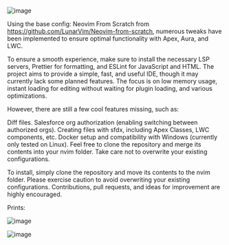 
![image](https://github.com/igorcguedes/SaleVim/assets/48987652/1fff4282-8969-43f3-9866-38af62fa4bfd)

Using the base config: Neovim From Scratch from https://github.com/LunarVim/Neovim-from-scratch, numerous tweaks have been implemented to ensure optimal functionality with Apex, Aura, and LWC.

To ensure a smooth experience, make sure to install the necessary LSP servers, Prettier for formatting, and ESLint for JavaScript and HTML. The project aims to provide a simple, fast, and useful IDE, though it may currently lack some planned features. The focus is on low memory usage, instant loading for editing without waiting for plugin loading, and various optimizations.

However, there are still a few cool features missing, such as:

  Diff files.
  Salesforce org authorization (enabling switching between authorized orgs).
  Creating files with sfdx, including Apex Classes, LWC components, etc.
  Docker setup and compatibility with Windows (currently only tested on Linux).
  Feel free to clone the repository and merge its contents into your nvim folder. Take care not to overwrite your existing configurations.
  
To install, simply clone the repository and move its contents to the nvim folder. Please exercise caution to avoid overwriting your existing configurations.
Contributions, pull requests, and ideas for improvement are highly encouraged.

Prints:

![image](https://github.com/igorcguedes/SaleVim/assets/48987652/c2ab54cd-5613-4a86-afcb-51656fee9d29)

![image](https://github.com/igorcguedes/SaleVim/assets/48987652/23b3b5cb-573c-4ea8-92ff-c7f882032e79)
